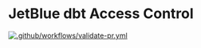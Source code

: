 # JetBlue dbt Access Control
[![.github/workflows/validate-pr.yml](https://github.com/desertsunny29x/access_control/actions/workflows/validate-pr.yml/badge.svg?branch=master)](https://github.com/desertsunny29x/access_control/actions/workflows/validate-pr.yml)

